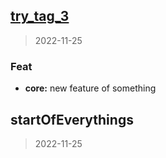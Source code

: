 
<a name="try_tag_3"></a>
## [try_tag_3](https://github.com/FelixFok0128/flutter_testing_app/compare/startOfEverythings...try_tag_3)

> 2022-11-25

### Feat

* **core:** new feature of something


<a name="startOfEverythings"></a>
## startOfEverythings

> 2022-11-25

